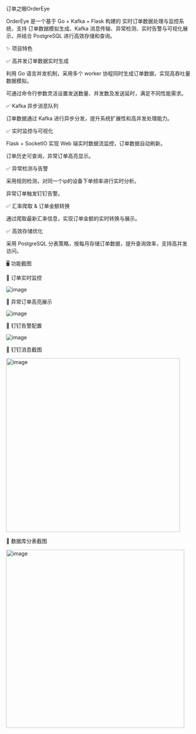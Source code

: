 订单之眼OrderEye 

OrderEye 是一个基于 Go + Kafka + Flask 构建的 实时订单数据处理与监控系统，支持 订单数据模拟生成、Kafka 消息传输、异常检测、实时告警与可视化展示，并结合 PostgreSQL 进行高效存储和查询。

✨ 项目特色

✅ 高并发订单数据实时生成

利用 Go 语言并发机制，采用多个 worker 协程同时生成订单数据，实现高吞吐量数据模拟。

可通过命令行参数灵活设置发送数量、并发数及发送延时，满足不同性能需求。

✅ Kafka 异步消息队列

订单数据通过 Kafka 进行异步分发，提升系统扩展性和高并发处理能力。

✅ 实时监控与可视化

Flask + SocketIO 实现 Web 端实时数据流监控，订单数据自动刷新。

订单历史可查询，异常订单高亮显示。

✅ 异常检测与告警

采用规则检测，对同一个ip的设备下单频率进行实时分析。

异常订单触发钉钉告警。

✅ 汇率爬取 & 订单金额转换

通过爬取最新汇率信息，实现订单金额的实时转换与展示。

✅ 高效存储优化

采用 PostgreSQL 分表策略，按每月存储订单数据，提升查询效率，支持高并发访问。


🖥 功能截图

📌 订单实时监控

![image](https://github.com/user-attachments/assets/27feda94-4378-436c-8686-7823f87220c7)

📌 异常订单高亮展示

![image](https://github.com/user-attachments/assets/cda93ae3-e785-47d7-bd7c-2faf006e7baa)

📌 钉钉告警配置

![image](https://github.com/user-attachments/assets/07ad2127-c3d4-440d-baca-76fdcf10c21d)

📌 钉钉消息截图

<img width="472" alt="image" src="https://github.com/user-attachments/assets/2f839a05-08ab-4aeb-8f44-e6cb6cc83555" />

📌 数据库分表截图

<img width="484" alt="image" src="https://github.com/user-attachments/assets/c248b643-28cd-4a99-8ceb-a18f762228ef" />




